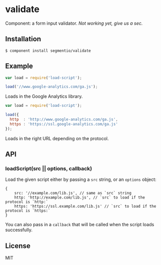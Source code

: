 
# validate

  Component: a form input validator. _Not working yet, give us a sec._

## Installation

    $ component install segmentio/validate

## Example
    
```js
var load = require('load-script');

load('//www.google-analytics.com/ga.js');
```

Loads in the Google Analytics library.

```js
var load = require('load-script');

load({
  http  : 'http://www.google-analytics.com/ga.js',
  https : 'https://ssl.google-analytics.com/ga.js'
});
```

Loads in the right URL depending on the protocol.

## API

### loadScript(src || options, callback)
  Load the given script either by passing a `src` string, or
  an `options` object:

    {
        src: '//example.com/lib.js', // same as `src` string
        http: 'http://example.com/lib.js', // `src` to load if the protocol is `http:`
        https: 'https://ssl.example.com/lib.js' // `src` to load if the protocol is `https:`
    }
  
  You can also pass in a `callback` that will be called when
  the script loads successfully.

## License

  MIT
